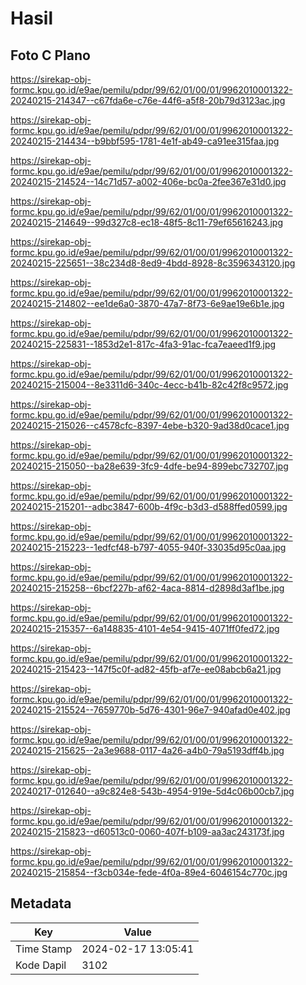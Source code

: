# Hasil

## Foto C Plano

https://sirekap-obj-formc.kpu.go.id/e9ae/pemilu/pdpr/99/62/01/00/01/9962010001322-20240215-214347--c67fda6e-c76e-44f6-a5f8-20b79d3123ac.jpg

https://sirekap-obj-formc.kpu.go.id/e9ae/pemilu/pdpr/99/62/01/00/01/9962010001322-20240215-214434--b9bbf595-1781-4e1f-ab49-ca91ee315faa.jpg

https://sirekap-obj-formc.kpu.go.id/e9ae/pemilu/pdpr/99/62/01/00/01/9962010001322-20240215-214524--14c71d57-a002-406e-bc0a-2fee367e31d0.jpg

https://sirekap-obj-formc.kpu.go.id/e9ae/pemilu/pdpr/99/62/01/00/01/9962010001322-20240215-214649--99d327c8-ec18-48f5-8c11-79ef65616243.jpg

https://sirekap-obj-formc.kpu.go.id/e9ae/pemilu/pdpr/99/62/01/00/01/9962010001322-20240215-225651--38c234d8-8ed9-4bdd-8928-8c3596343120.jpg

https://sirekap-obj-formc.kpu.go.id/e9ae/pemilu/pdpr/99/62/01/00/01/9962010001322-20240215-214802--ee1de6a0-3870-47a7-8f73-6e9ae19e6b1e.jpg

https://sirekap-obj-formc.kpu.go.id/e9ae/pemilu/pdpr/99/62/01/00/01/9962010001322-20240215-225831--1853d2e1-817c-4fa3-91ac-fca7eaeed1f9.jpg

https://sirekap-obj-formc.kpu.go.id/e9ae/pemilu/pdpr/99/62/01/00/01/9962010001322-20240215-215004--8e3311d6-340c-4ecc-b41b-82c42f8c9572.jpg

https://sirekap-obj-formc.kpu.go.id/e9ae/pemilu/pdpr/99/62/01/00/01/9962010001322-20240215-215026--c4578cfc-8397-4ebe-b320-9ad38d0cace1.jpg

https://sirekap-obj-formc.kpu.go.id/e9ae/pemilu/pdpr/99/62/01/00/01/9962010001322-20240215-215050--ba28e639-3fc9-4dfe-be94-899ebc732707.jpg

https://sirekap-obj-formc.kpu.go.id/e9ae/pemilu/pdpr/99/62/01/00/01/9962010001322-20240215-215201--adbc3847-600b-4f9c-b3d3-d588ffed0599.jpg

https://sirekap-obj-formc.kpu.go.id/e9ae/pemilu/pdpr/99/62/01/00/01/9962010001322-20240215-215223--1edfcf48-b797-4055-940f-33035d95c0aa.jpg

https://sirekap-obj-formc.kpu.go.id/e9ae/pemilu/pdpr/99/62/01/00/01/9962010001322-20240215-215258--6bcf227b-af62-4aca-8814-d2898d3af1be.jpg

https://sirekap-obj-formc.kpu.go.id/e9ae/pemilu/pdpr/99/62/01/00/01/9962010001322-20240215-215357--6a148835-4101-4e54-9415-4071ff0fed72.jpg

https://sirekap-obj-formc.kpu.go.id/e9ae/pemilu/pdpr/99/62/01/00/01/9962010001322-20240215-215423--147f5c0f-ad82-45fb-af7e-ee08abcb6a21.jpg

https://sirekap-obj-formc.kpu.go.id/e9ae/pemilu/pdpr/99/62/01/00/01/9962010001322-20240215-215524--7659770b-5d76-4301-96e7-940afad0e402.jpg

https://sirekap-obj-formc.kpu.go.id/e9ae/pemilu/pdpr/99/62/01/00/01/9962010001322-20240215-215625--2a3e9688-0117-4a26-a4b0-79a5193dff4b.jpg

https://sirekap-obj-formc.kpu.go.id/e9ae/pemilu/pdpr/99/62/01/00/01/9962010001322-20240217-012640--a9c824e8-543b-4954-919e-5d4c06b00cb7.jpg

https://sirekap-obj-formc.kpu.go.id/e9ae/pemilu/pdpr/99/62/01/00/01/9962010001322-20240215-215823--d60513c0-0060-407f-b109-aa3ac243173f.jpg

https://sirekap-obj-formc.kpu.go.id/e9ae/pemilu/pdpr/99/62/01/00/01/9962010001322-20240215-215854--f3cb034e-fede-4f0a-89e4-6046154c770c.jpg


## Metadata

| Key        | Value               |
| ---------- | ------------------- |
| Time Stamp | 2024-02-17 13:05:41 |
| Kode Dapil | 3102                |



